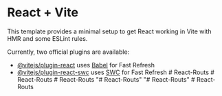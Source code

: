 # React + Vite

This template provides a minimal setup to get React working in Vite with HMR and some ESLint rules.

Currently, two official plugins are available:

- [@vitejs/plugin-react](https://github.com/vitejs/vite-plugin-react/blob/main/packages/plugin-react/README.md) uses [Babel](https://babeljs.io/) for Fast Refresh
- [@vitejs/plugin-react-swc](https://github.com/vitejs/vite-plugin-react-swc) uses [SWC](https://swc.rs/) for Fast Refresh
#   R e a c t - R o u t s  
 #   R e a c t - R o u t s  
 #   R e a c t - R o u t s  
 "# React-Routs" 
"# React-Routs" 
#   R e a c t - R o u t s  
 